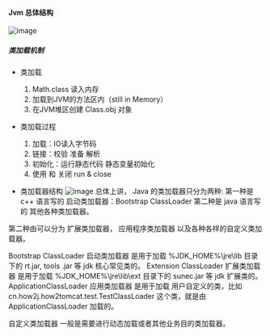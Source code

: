 #### Jvm 总体结构
![image](https://i.bmp.ovh/imgs/2022/07/27/a653e732ed644853.png)
##### 类加载机制
- 类加载
    1. Math.class 读入内存
    2. 加载到JVM的方法区内（still in Memory）
    3. 在JVM堆区创建 Class.obj 对象

- 类加载过程
    1. 加载：IO读入字节码
    2. 链接：校验 准备 解析
    3. 初始化：运行静态代码 静态变量初始化
    4. 使用 和 关闭 run & close

- 类加载器结构
![image](https://i.bmp.ovh/imgs/2022/07/27/bff2416b10d94e16.png)
总体上讲， Java 的类加载器只分为两种:
第一种是 c++ 语言写的 启动类加载器：Bootstrap ClassLoader
第二种是 java 语言写的 其他各种类加载器。

第二种由可以分为 扩展类加载器， 应用程序类加载器 以及各种各样的自定义类加载器。

Bootstrap ClassLoader 启动类加载器 是用于加载 %JDK_HOME%\jre\lib 目录下的 rt.jar, tools .jar 等 jdk 核心常见类的。
Extension ClassLoader 扩展类加载器 是用于加载 %JDK_HOME%\jre\lib\ext 目录下的 sunec.jar 等 jdk 扩展类的。
ApplicationClassLoader 应用类加载器 是用于加载 用户自定义的类，比如 cn.how2j.how2tomcat.test.TestClassLoader 这个类，就是由 ApplicationClassLoader 加载的。

自定义类加载器 一般是需要进行动态加载或者其他业务目的类加载器。
